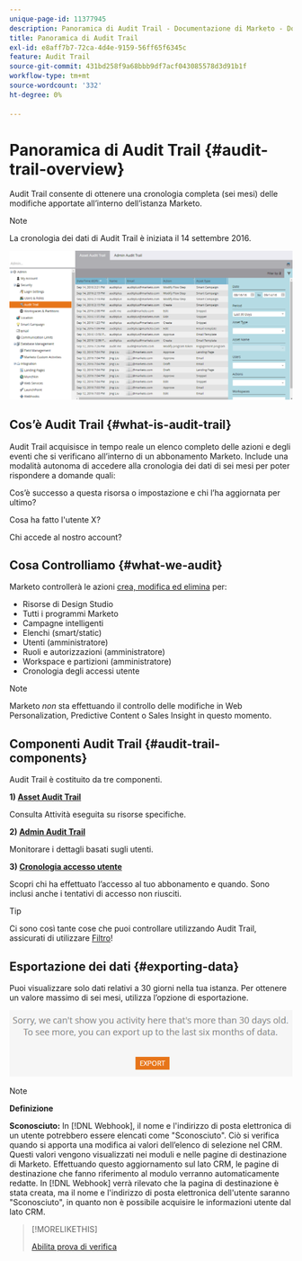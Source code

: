 ```yaml
---
unique-page-id: 11377945
description: Panoramica di Audit Trail - Documentazione di Marketo - Documentazione del prodotto
title: Panoramica di Audit Trail
exl-id: e8aff7b7-72ca-4d4e-9159-56ff65f6345c
feature: Audit Trail
source-git-commit: 431bd258f9a68bbb9df7acf043085578d3d91b1f
workflow-type: tm+mt
source-wordcount: '332'
ht-degree: 0%

---
```


# Panoramica di Audit Trail {#audit-trail-overview}

Audit Trail consente di ottenere una cronologia completa (sei mesi) delle modifiche apportate all’interno dell’istanza Marketo.

>[!NOTE]
>
>La cronologia dei dati di Audit Trail è iniziata il 14 settembre 2016.

![](assets/audit-trail-overview-1.png)

## Cos’è Audit Trail {#what-is-audit-trail}

Audit Trail acquisisce in tempo reale un elenco completo delle azioni e degli eventi che si verificano all’interno di un abbonamento Marketo. Include una modalità autonoma di accedere alla cronologia dei dati di sei mesi per poter rispondere a domande quali:

Cos’è successo a questa risorsa o impostazione e chi l’ha aggiornata per ultimo?

Cosa ha fatto l&#39;utente X?

Chi accede al nostro account?

## Cosa Controlliamo {#what-we-audit}

Marketo controllerà le azioni [crea, modifica ed elimina](/help/marketo/product-docs/administration/audit-trail/change-details-in-audit-trail.md) per:

* Risorse di Design Studio
* Tutti i programmi Marketo
* Campagne intelligenti
* Elenchi (smart/static)
* Utenti (amministratore)
* Ruoli e autorizzazioni (amministratore)
* Workspace e partizioni (amministratore)
* Cronologia degli accessi utente

>[!NOTE]
>
>Marketo _non_ sta effettuando il controllo delle modifiche in Web Personalization, Predictive Content o Sales Insight in questo momento.

## Componenti Audit Trail {#audit-trail-components}

Audit Trail è costituito da tre componenti.

**1) [Asset Audit Trail](/help/marketo/product-docs/administration/audit-trail/change-details-in-audit-trail.md#asset-audit-trail)**

Consulta Attività eseguita su risorse specifiche.

**2) [Admin Audit Trail](/help/marketo/product-docs/administration/audit-trail/change-details-in-audit-trail.md#admin-audit-trail)**

Monitorare i dettagli basati sugli utenti.

**3) [Cronologia accesso utente](/help/marketo/product-docs/administration/audit-trail/user-login-history.md)**

Scopri chi ha effettuato l’accesso al tuo abbonamento e quando. Sono inclusi anche i tentativi di accesso non riusciti.

>[!TIP]
>
>Ci sono così tante cose che puoi controllare utilizzando Audit Trail, assicurati di utilizzare [Filtro](/help/marketo/product-docs/administration/audit-trail/filtering-in-audit-trail.md)!

## Esportazione dei dati {#exporting-data}

Puoi visualizzare solo dati relativi a 30 giorni nella tua istanza. Per ottenere un valore massimo di sei mesi, utilizza l’opzione di esportazione.

![](assets/two.png)

>[!NOTE]
>
>**Definizione**
>
>**Sconosciuto:** In [!DNL Webhook], il nome e l&#39;indirizzo di posta elettronica di un utente potrebbero essere elencati come &quot;Sconosciuto&quot;. Ciò si verifica quando si apporta una modifica ai valori dell’elenco di selezione nel CRM. Questi valori vengono visualizzati nei moduli e nelle pagine di destinazione di Marketo. Effettuando questo aggiornamento sul lato CRM, le pagine di destinazione che fanno riferimento al modulo verranno automaticamente redatte. In [!DNL Webhook] verrà rilevato che la pagina di destinazione è stata creata, ma il nome e l&#39;indirizzo di posta elettronica dell&#39;utente saranno &quot;Sconosciuto&quot;, in quanto non è possibile acquisire le informazioni utente dal lato CRM.

>[!MORELIKETHIS]
>
>[Abilita prova di verifica](/help/marketo/product-docs/administration/audit-trail/enable-audit-trail.md)
